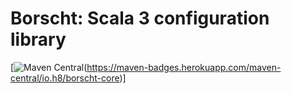 # Borscht: Scala 3 configuration library

[![Maven Central](https://maven-badges.herokuapp.com/maven-central/io.h8/borscht-core/badge.svg?style=plastic)(https://maven-badges.herokuapp.com/maven-central/io.h8/borscht-core)]

